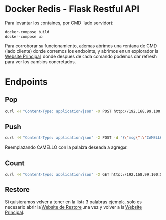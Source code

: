 # Docker Redis - Flask Restful API

Para levantar los containes, por CMD (lado servidor):

```sh
docker-compose build
docker-compose up
```

Para corroborar su funcionamiento, ademas abrimos una ventana de CMD (lado cliente) donde corremos los endpoints, y abrimos en un explorador la [Website Principal](http://192.168.99.100:5000/), donde despues de cada comando podemos dar refresh para ver los cambios concretados.

# Endpoints

## Pop
```sh
curl -H "Content-Type: application/json" -X POST http://192.168.99.100:5000/pop
```

## Push
```sh
curl -H "Content-Type: application/json" -X POST -d "{\"msg\":\"CAMELLO\"}" http://192.168.99.100:5000/push
```
Reemplazando CAMELLO con la palabra deseada a agregar.

## Count

```sh
curl -H "Content-type: application/json" -X GET http://192.168.99.100:5000/count
```

## Restore

Si quisieramos volver a tener en la lista 3 palabras ejemplo, solo es necesario abrir la [Website de Restore](http://192.168.99.100:5000/restore) una vez y volver a la [Website Principal](http://192.168.99.100:5000/).
